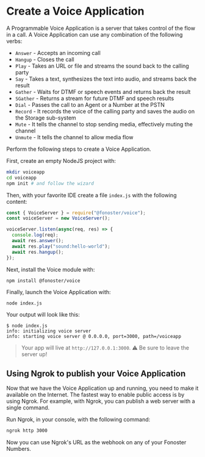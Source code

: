 # Create a Voice Application

A Programmable Voice Application is a server that takes control of the flow in a call. A Voice Application can use any combination of the following verbs:

- `Answer` - Accepts an incoming call
- `Hangup` - Closes the call
- `Play` - Takes an URL or file and streams the sound back to the calling party
- `Say` - Takes a text, synthesizes the text into audio, and streams back the result
- `Gather` - Waits for DTMF or speech events and returns back the result
- `SGather` - Returns a stream for future DTMF and speech results
- `Dial` - Passes the call to an Agent or a Number at the PSTN
- `Record` - It records the voice of the calling party and saves the audio on the Storage sub-system
- `Mute` - It tells the channel to stop sending media, effectively muting the channel
- `Unmute` - It tells the channel to allow media flow

Perform the following steps to create a Voice Application.

First, create an empty NodeJS project with:

```bash
mkdir voiceapp
cd voiceapp
npm init # and follow the wizard
```

Then, with your favorite IDE create a file `index.js` with the following content:

```javascript
const { VoiceServer } = require("@fonoster/voice");
const voiceServer = new VoiceServer();

voiceServer.listen(async(req, res) => {
  console.log(req);
  await res.answer();
  await res.play("sound:hello-world");
  await res.hangup();
});
```

Next, install the Voice module with:

```
npm install @fonoster/voice
```

Finally, launch the Voice Application with:

```bash
node index.js
```

Your output will look like this:

```
$ node index.js 
info: initializing voice server
info: starting voice server @ 0.0.0.0, port=3000, path=/voiceapp
```

> Your app will live at `http://127.0.0.1:3000`. ⚠️ Be sure to leave the server up!

## Using Ngrok to publish your Voice Application 

Now that we have the Voice Application up and running, you need to make it available on the Internet. The fastest way to enable public access is by using Ngrok. For example, with Ngrok, you can publish a web server with a single command.

Run Ngrok, in your console, with the following command:

```bash
ngrok http 3000
```

Now you can use Ngrok's URL as the webhook on any of your Fonoster Numbers.